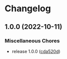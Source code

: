 # Changelog

## 1.0.0 (2022-10-11)


### Miscellaneous Chores

* release 1.0.0 ([cda520d](https://www.github.com/snakemake/snakedeploy-github-action/commit/cda520d9f99e651da817710e9024ca1f9ca90f32))
